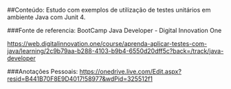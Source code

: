 ##Conteúdo:
Estudo com exemplos de utilização de testes unitários em ambiente Java com Junit 4.


###Fonte de referencia:
BootCamp Java Developer - Digital Innovation One

https://web.digitalinnovation.one/course/aprenda-aplicar-testes-com-java/learning/2c9b79aa-b288-4103-b9b4-6550d20dff5c?back=/track/java-developer

###Anotações Pessoais:
https://onedrive.live.com/Edit.aspx?resid=B441B70F8E9D4017!58977&wdPid=325512f1


